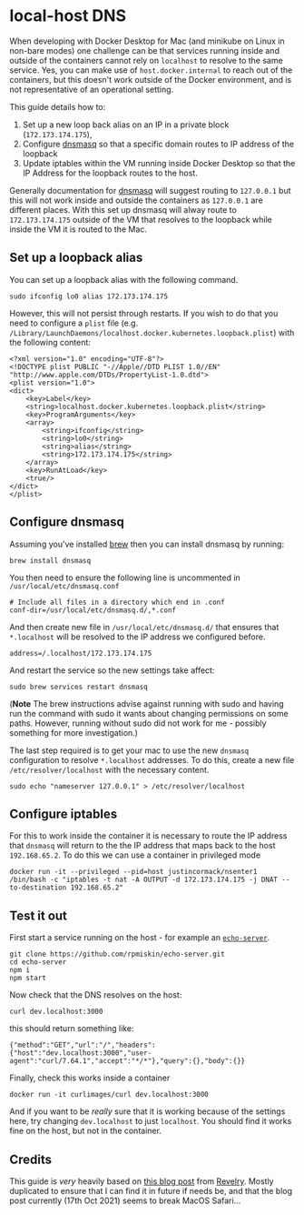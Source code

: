 # local-host DNS

When developing with Docker Desktop for Mac (and minikube on Linux in non-bare modes) one challenge
can be that services running inside and outside of the containers cannot rely on `localhost` to
resolve to the same service. Yes, you can make use of `host.docker.internal` to reach out of the
containers, but this doesn't work outside of the Docker environment, and is not representative
of an operational setting.

This guide details how to:

1. Set up a new loop back alias on an IP in a private block (`172.173.174.175`),
2. Configure [dnsmasq](https://thekelleys.org.uk/dnsmasq/doc.html) so that a specific domain routes to IP address of the loopback
3. Update iptables within the VM running inside Docker Desktop so that the IP Address for the loopback routes to the host.

Generally documentation for [dnsmasq](https://thekelleys.org.uk/dnsmasq/doc.html) will suggest routing to `127.0.0.1` but
this will not work inside and outside the containers as `127.0.0.1` are different places. With this
set up dnsmasq will alway route to `172.173.174.175` outside of the VM that resolves to the
loopback while inside the VM it is routed to the Mac.

## Set up a loopback alias

You can set up a loopback alias with the following command.

```
sudo ifconfig lo0 alias 172.173.174.175
```

However, this will not persist through restarts. If you wish to do that you need to configure a
`plist` file (e.g. `/Library/LaunchDaemons/localhost.docker.kubernetes.loopback.plist`) with the
following content:

```
<?xml version="1.0" encoding="UTF-8"?>
<!DOCTYPE plist PUBLIC "-//Apple//DTD PLIST 1.0//EN" "http://www.apple.com/DTDs/PropertyList-1.0.dtd">
<plist version="1.0">
<dict>
    <key>Label</key>
    <string>localhost.docker.kubernetes.loopback.plist</string>
    <key>ProgramArguments</key>
    <array>
        <string>ifconfig</string>
        <string>lo0</string>
        <string>alias</string>
        <string>172.173.174.175</string>
    </array>
    <key>RunAtLoad</key>
    <true/>
</dict>
</plist>
```

## Configure dnsmasq

Assuming you've installed [brew](https://brew.sh) then you can install dnsmasq by running:

```
brew install dnsmasq
```

You then need to ensure the following line is uncommented in `/usr/local/etc/dnsmasq.conf`

```
# Include all files in a directory which end in .conf
conf-dir=/usr/local/etc/dnsmasq.d/,*.conf
```

And then create new file in `/usr/local/etc/dnsmasq.d/` that ensures that `*.localhost` will
be resolved to the IP address we configured before.

```
address=/.localhost/172.173.174.175
```

And restart the service so the new settings take affect:

```
sudo brew services restart dnsmasq
```

(**Note** The brew instructions advise against running with sudo and having run the command with
sudo it wants about changing permissions on some paths. However, running without sudo did not work
for me - possibly something for more investigation.)

The last step required is to get your mac to use the new `dnsmasq` configuration to resolve
`*.localhost` addresses. To do this, create a new file `/etc/resolver/localhost` with the
necessary content.

```
sudo echo "nameserver 127.0.0.1" > /etc/resolver/localhost
```

## Configure iptables

For this to work inside the container it is necessary to route the IP address that `dnsmasq` will
return to the the IP address that maps back to the host `192.168.65.2`. To do this we can use
a container in privileged mode

```
docker run -it --privileged --pid=host justincormack/nsenter1 /bin/bash -c "iptables -t nat -A OUTPUT -d 172.173.174.175 -j DNAT --to-destination 192.168.65.2"
```

## Test it out

First start a service running on the host - for example an [`echo-server`](https://github.com/rpmiskin/echo-server).

```
git clone https://github.com/rpmiskin/echo-server.git
cd echo-server
npm i
npm start
```

Now check that the DNS resolves on the host:

```
curl dev.localhost:3000
```

this should return something like:

```
{"method":"GET","url":"/","headers":{"host":"dev.localhost:3000","user-agent":"curl/7.64.1","accept":"*/*"},"query":{},"body":{}}
```

Finally, check this works inside a container

```
docker run -it curlimages/curl dev.localhost:3000
```

And if you want to be _really_ sure that it is working because of the settings here, try changing
`dev.localhost` to just `localhost`. You should find it works fine on the host, but not in the
container.

## Credits

This guide is _very_ heavily based on
[this blog post](https://revelry.co/resources/development/kubernetes-docker-desktop/) from
[Revelry](https://revelry.co). Mostly duplicated to ensure that I can find it in future if needs be,
and that the blog post currently (17th Oct 2021) seems to break MacOS Safari...
